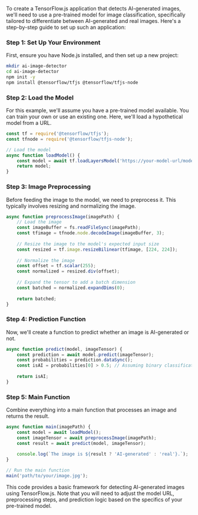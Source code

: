 To create a TensorFlow.js application that detects AI-generated images, we'll need to use a pre-trained model for image classification, specifically tailored to differentiate between AI-generated and real images. Here's a step-by-step guide to set up such an application:

### Step 1: Set Up Your Environment
First, ensure you have Node.js installed, and then set up a new project:

```bash
mkdir ai-image-detector
cd ai-image-detector
npm init -y
npm install @tensorflow/tfjs @tensorflow/tfjs-node
```

### Step 2: Load the Model
For this example, we'll assume you have a pre-trained model available. You can train your own or use an existing one. Here, we'll load a hypothetical model from a URL.

```javascript
const tf = require('@tensorflow/tfjs');
const tfnode = require('@tensorflow/tfjs-node');

// Load the model
async function loadModel() {
    const model = await tf.loadLayersModel('https://your-model-url/model.json');
    return model;
}
```

### Step 3: Image Preprocessing
Before feeding the image to the model, we need to preprocess it. This typically involves resizing and normalizing the image.

```javascript
async function preprocessImage(imagePath) {
    // Load the image
    const imageBuffer = fs.readFileSync(imagePath);
    const tfimage = tfnode.node.decodeImage(imageBuffer, 3);
    
    // Resize the image to the model's expected input size
    const resized = tf.image.resizeBilinear(tfimage, [224, 224]);
    
    // Normalize the image
    const offset = tf.scalar(255);
    const normalized = resized.div(offset);
    
    // Expand the tensor to add a batch dimension
    const batched = normalized.expandDims(0);
    
    return batched;
}
```

### Step 4: Prediction Function
Now, we'll create a function to predict whether an image is AI-generated or not.

```javascript
async function predict(model, imageTensor) {
    const prediction = await model.predict(imageTensor);
    const probabilities = prediction.dataSync();
    const isAI = probabilities[0] > 0.5; // Assuming binary classification where 0 is real, 1 is AI-generated
    
    return isAI;
}
```

### Step 5: Main Function
Combine everything into a main function that processes an image and returns the result.

```javascript
async function main(imagePath) {
    const model = await loadModel();
    const imageTensor = await preprocessImage(imagePath);
    const result = await predict(model, imageTensor);
    
    console.log(`The image is ${result ? 'AI-generated' : 'real'}.`);
}

// Run the main function
main('path/to/your/image.jpg');
```

This code provides a basic framework for detecting AI-generated images using TensorFlow.js. Note that you will need to adjust the model URL, preprocessing steps, and prediction logic based on the specifics of your pre-trained model.


